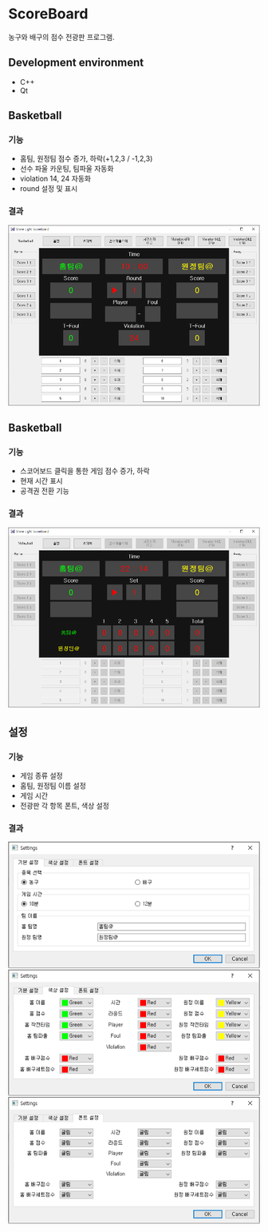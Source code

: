 # ScoreBoard
농구와 배구의 점수 전광판 프로그램.

## Development environment
+ C++
+ Qt

## Basketball
### 기능
+ 홈팀, 원정팀 점수 증가, 하락(+1,2,3 / -1,2,3)
+ 선수 파울 카운팅, 팀파울 자동화
+ violation 14, 24 자동화
+ round 설정 및 표시
### 결과
![img/basketball.png](img/basketball.png)

## Basketball
### 기능
+ 스코어보드 클릭을 통한 게임 점수 증가, 하락
+ 현재 시간 표시
+ 공격권 전환 기능
### 결과
![img/volleyball.png](img/volleyball.png)

## 설정
### 기능
+ 게임 종류 설정
+ 홈팀, 원정팀 이름 설정
+ 게임 시간
+ 전광판 각 항목 폰트, 색상 설정
### 결과
![img/setting1.png](img/setting1.png)
![img/setting2.png](img/setting2.png)
![img/setting3.png](img/setting3.png)
